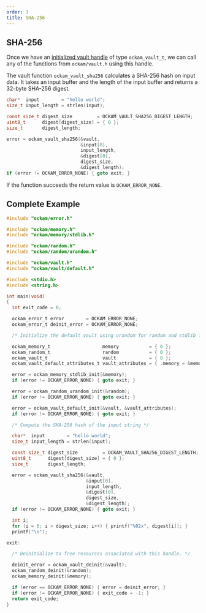 ```yaml
---
order: 3
title: SHA-256
---
```


## SHA-256

Once we have an [initialized vault handle](../setup) of type `ockam_vault_t`, we can
call any of the functions from `ockam/vault.h` using this handle.

The vault function `ockam_vault_sha256` calculates a SHA-256 hash on input data. It
takes an input buffer and the length of the input buffer and returns a 32-byte SHA-256 digest.

```c
char*  input        = "hello world";
size_t input_length = strlen(input);

const size_t digest_size         = OCKAM_VAULT_SHA256_DIGEST_LENGTH;
uint8_t      digest[digest_size] = { 0 };
size_t       digest_length;

error = ockam_vault_sha256(&vault,
                           &input[0],
                           input_length,
                           &digest[0],
                           digest_size,
                           &digest_length);
if (error != OCKAM_ERROR_NONE) { goto exit; }
```

If the function succeeds the return value is `OCKAM_ERROR_NONE`.


## Complete Example

```c
#include "ockam/error.h"

#include "ockam/memory.h"
#include "ockam/memory/stdlib.h"

#include "ockam/random.h"
#include "ockam/random/urandom.h"

#include "ockam/vault.h"
#include "ockam/vault/default.h"

#include <stdio.h>
#include <string.h>

int main(void)
{
  int exit_code = 0;

  ockam_error_t error        = OCKAM_ERROR_NONE;
  ockam_error_t deinit_error = OCKAM_ERROR_NONE;

  /* Initialize the default vault using urandom for random and stdlib for memory */

  ockam_memory_t                   memory           = { 0 };
  ockam_random_t                   random           = { 0 };
  ockam_vault_t                    vault            = { 0 };
  ockam_vault_default_attributes_t vault_attributes = { .memory = &memory, .random = &random };

  error = ockam_memory_stdlib_init(&memory);
  if (error != OCKAM_ERROR_NONE) { goto exit; }

  error = ockam_random_urandom_init(&random);
  if (error != OCKAM_ERROR_NONE) { goto exit; }

  error = ockam_vault_default_init(&vault, &vault_attributes);
  if (error != OCKAM_ERROR_NONE) { goto exit; }

  /* Compute the SHA-256 hash of the input string */

  char*  input        = "hello world";
  size_t input_length = strlen(input);

  const size_t digest_size         = OCKAM_VAULT_SHA256_DIGEST_LENGTH;
  uint8_t      digest[digest_size] = { 0 };
  size_t       digest_length;

  error = ockam_vault_sha256(&vault,
                             &input[0],
                             input_length,
                             &digest[0],
                             digest_size,
                             &digest_length);
  if (error != OCKAM_ERROR_NONE) { goto exit; }

  int i;
  for (i = 0; i < digest_size; i++) { printf("%02x", digest[i]); }
  printf("\n");

exit:

  /* Deinitialize to free resources associated with this handle. */

  deinit_error = ockam_vault_deinit(&vault);
  ockam_random_deinit(&random);
  ockam_memory_deinit(&memory);

  if (error == OCKAM_ERROR_NONE) { error = deinit_error; }
  if (error != OCKAM_ERROR_NONE) { exit_code = -1; }
  return exit_code;
}

```
